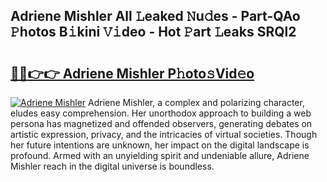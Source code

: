 ## Adriene Mishler All 𝙻eaked 𝙽u𝚍es - Part-QAo 𝙿hotos B𝚒kini 𝚅𝚒deo - Hot 𝙿art 𝙻eaks SRQl2

# <h2><a href="http://ld3lewl.urlbe.top/?page=Adriene+Mishler">🔗🔗👉👉 Adriene Mishler P𝚑oto𝚜Vid𝚎o</a></h2>

[![Adriene Mishler](https://i.imgur.com/eBuTRDB.gif)](http://ld3lewl.urlbe.top/?page=Adriene+Mishler)
Adriene Mishler, a complex and polarizing character, eludes easy comprehension. Her unorthodox approach to building a web persona has magnetized and offended observers, generating debates on artistic expression, privacy, and the intricacies of virtual societies. Though her future intentions are unknown, her impact on the digital landscape is profound. Armed with an unyielding spirit and undeniable allure, Adriene Mishler reach in the digital universe is boundless.
